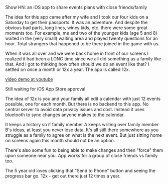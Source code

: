 Show HN: an iOS app to share events plans with close friends/family

The idea for this app came after my wife and I took our four kids on a Saturday to get their passports. It was an adventure. And despite the obvious bad parts, long lines, winey kids, etc. there were some great moments too. For example, me and two of the younger kids (age 5 and 8) waited in the (very small) waiting area and played twenty questions for an hour. Total strangers that happened to be there joined in the game with us.

When it was all over and we were back home in front of our screens I realized it had been a LONG time since we all did something as a family like that. And I got to thinking how often should we do an event like that? I settled on once a month or 12x a year. The app is called 12x. 

[video demo at youtube](https://www.youtube.com/watch?v=o1gVzxt3D0Y)

Still waiting for iOS App Store approval.

The idea of 12x is you and your family all edit a calendar with just 12 events possible, one for each month. But there is no backend to this app. No central server to avoid data privacy issues and cost. Instead it uses bluetooth to sync changes anyone makes to the calendar.

It keeps a history so if family member A keeps writing over family member B's ideas, at least you never lose data. It's all still there somewhere as you struggle as a family to agree on what is the next event. But just sitting home on screens again this month should not be an option.

There's also some fun to being able to make changes and then "force" them upon someone near you. App works for a group of close friends vs family too.

The 5 year old loves clicking that "Send to Phone" button and seeing the progress bar go. 12x - get out there just 12 times a year.
